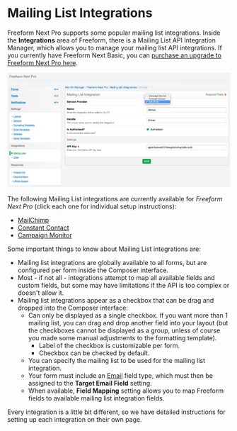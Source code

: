 # Mailing List Integrations

Freeform Next Pro supports some popular mailing list integrations. Inside the **Integrations** area of Freeform, there is a Mailing List API Integration Manager, which allows you to manage your mailing list API integrations. If you currently have Freeform Next Basic, you can [purchase an upgrade to Freeform Next Pro here](https://solspace.com/expressionengine/freeform/pro).

[![Connect Mailing List](images/cp_api-mailinglist-create.png)](images/cp_api-mailinglist-create.png)

The following Mailing List integrations are currently available for *Freeform Next Pro* (click each one for individual setup instructions):

* [MailChimp](mailing-list-api-mailchimp.md)
* [Constant Contact](mailing-list-api-constant-contact.md)
* [Campaign Monitor](mailing-list-api-campaign-monitor.md)

Some important things to know about Mailing List integrations are:

* Mailing list integrations are globally available to all forms, but are configured per form inside the Composer interface.
* Most - if not all - integrations attempt to map all available fields and custom fields, but some may have limitations if the API is too complex or doesn't allow it.
* Mailing list integrations appear as a checkbox that can be drag and dropped into the Composer interface:
	* Can only be displayed as a single checkbox. If you want more than 1 mailing list, you can drag and drop another field into your layout (but the checkboxes cannot be displayed as a group, unless of course you made some manual adjustments to the formatting template).
		* Label of the checkbox is customizable per form.
		* Checkbox can be checked by default.
	* You can specify the mailing list to be used for the mailing list integration.
	* Your form must include an [Email](fields-field-types.md#fields-email) field type, which must then be assigned to the **Target Email Field** setting.
	* When available, **Field Mapping** setting allows you to map Freeform fields to available mailing list integration fields.

Every integration is a little bit different, so we have detailed instructions for setting up each integration on their own page.
